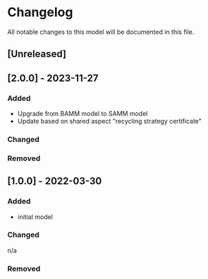 # Changelog
All notable changes to this model will be documented in this file.

## [Unreleased]

## [2.0.0] - 2023-11-27
### Added
- Upgrade from BAMM model to SAMM model
- Update based on shared aspect "recycling strategy certificate"

### Changed

### Removed

## [1.0.0] - 2022-03-30
### Added
- initial model

### Changed
n/a

### Removed
